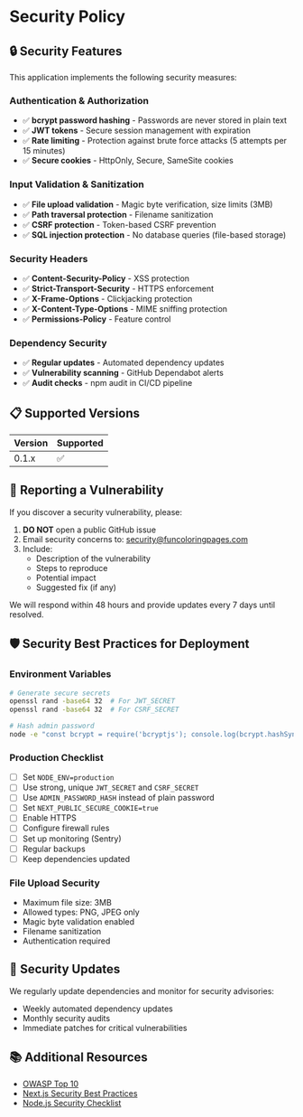 # Security Policy

## 🔒 Security Features

This application implements the following security measures:

### Authentication & Authorization
- ✅ **bcrypt password hashing** - Passwords are never stored in plain text
- ✅ **JWT tokens** - Secure session management with expiration
- ✅ **Rate limiting** - Protection against brute force attacks (5 attempts per 15 minutes)
- ✅ **Secure cookies** - HttpOnly, Secure, SameSite cookies

### Input Validation & Sanitization
- ✅ **File upload validation** - Magic byte verification, size limits (3MB)
- ✅ **Path traversal protection** - Filename sanitization
- ✅ **CSRF protection** - Token-based CSRF prevention
- ✅ **SQL injection protection** - No database queries (file-based storage)

### Security Headers
- ✅ **Content-Security-Policy** - XSS protection
- ✅ **Strict-Transport-Security** - HTTPS enforcement
- ✅ **X-Frame-Options** - Clickjacking protection
- ✅ **X-Content-Type-Options** - MIME sniffing protection
- ✅ **Permissions-Policy** - Feature control

### Dependency Security
- ✅ **Regular updates** - Automated dependency updates
- ✅ **Vulnerability scanning** - GitHub Dependabot alerts
- ✅ **Audit checks** - npm audit in CI/CD pipeline

## 📋 Supported Versions

| Version | Supported          |
| ------- | ------------------ |
| 0.1.x   | :white_check_mark: |

## 🚨 Reporting a Vulnerability

If you discover a security vulnerability, please:

1. **DO NOT** open a public GitHub issue
2. Email security concerns to: security@funcoloringpages.com
3. Include:
   - Description of the vulnerability
   - Steps to reproduce
   - Potential impact
   - Suggested fix (if any)

We will respond within 48 hours and provide updates every 7 days until resolved.

## 🛡️ Security Best Practices for Deployment

### Environment Variables
```bash
# Generate secure secrets
openssl rand -base64 32  # For JWT_SECRET
openssl rand -base64 32  # For CSRF_SECRET

# Hash admin password
node -e "const bcrypt = require('bcryptjs'); console.log(bcrypt.hashSync('your-password', 10));"
```

### Production Checklist
- [ ] Set `NODE_ENV=production`
- [ ] Use strong, unique `JWT_SECRET` and `CSRF_SECRET`
- [ ] Use `ADMIN_PASSWORD_HASH` instead of plain password
- [ ] Set `NEXT_PUBLIC_SECURE_COOKIE=true`
- [ ] Enable HTTPS
- [ ] Configure firewall rules
- [ ] Set up monitoring (Sentry)
- [ ] Regular backups
- [ ] Keep dependencies updated

### File Upload Security
- Maximum file size: 3MB
- Allowed types: PNG, JPEG only
- Magic byte validation enabled
- Filename sanitization
- Authentication required

## 🔄 Security Updates

We regularly update dependencies and monitor for security advisories:
- Weekly automated dependency updates
- Monthly security audits
- Immediate patches for critical vulnerabilities

## 📚 Additional Resources

- [OWASP Top 10](https://owasp.org/www-project-top-ten/)
- [Next.js Security Best Practices](https://nextjs.org/docs/advanced-features/security-headers)
- [Node.js Security Checklist](https://cheatsheetseries.owasp.org/cheatsheets/Nodejs_Security_Cheat_Sheet.html)
